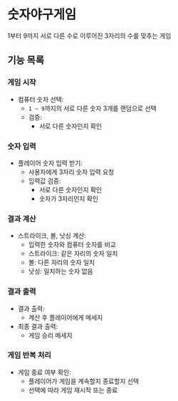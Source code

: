 # 숫자야구게임
1부터 9까지 서로 다른 수로 이루어진 3자리의 수를 맞추는 게임
<br>

## 기능 목록

### 게임 시작
- 컴퓨터 숫자 선택:
  - `1 ~ 9`까지의 서로 다른 숫자 3개를 랜덤으로 선택
  - 검증:
     - 서로 다른 숫자인지 확인

### 숫자 입력
- 플레이어 숫자 입력 받기:
  - 사용자에게 3자리 숫자 입력 요청
  - 입력값 검증:
    - 서로 다른 숫자인지 확인
    - 숫자가 3자리인지 확인

### 결과 계산
- 스트라이크, 볼, 낫싱 계산:
  - 입력한 숫자와 컴퓨터 숫자를 비교
  - 스트라이크: 같은 자리의 숫자 일치
  - 볼: 다른 자리의 숫자 일치
  - 낫싱: 일치하는 숫자 없음

### 결과 출력
- 결과 출력:
  - 계산 후 플레이어에게 메세지
- 최종 결과 출력:
  - 게임 승리 메세지

### 게임 반복 처리
- 게임 종료 여부 확인:
  - 플레이어가 게임을 계속할지 종료할지 선택
  - 선택에 따라 게임 재시작 또는 종료